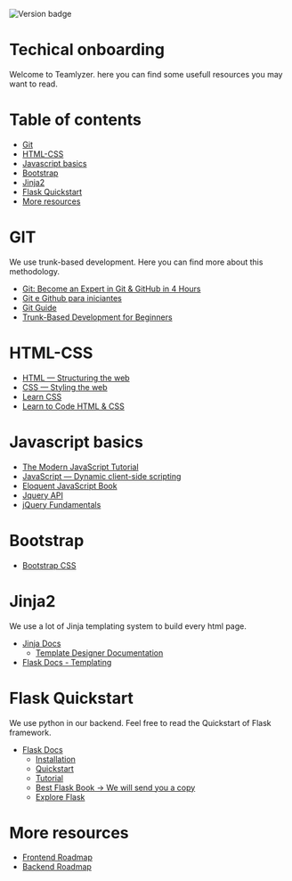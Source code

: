 ![Version badge](https://img.shields.io/badge/Version-1.0.0-blue.svg?maxAge=2592000)

**Techical onboarding**
=======================

Welcome to Teamlyzer. here you can find some usefull resources you may want to read.

Table of contents
=================

  * [Git](#git) 
  * [HTML-CSS](#html-css) 
  * [Javascript basics](#javascript-basics)
  * [Bootstrap](#bootstrap)
  * [Jinja2](#jinja2)
  * [Flask Quickstart](#flask-quickstart)
  * [More resources](#more-resources)

**GIT**
=======
We use trunk-based development. Here you can find more about this methodology.

- [Git: Become an Expert in Git & GitHub in 4 Hours](https://www.udemy.com/course/git-expert-4-hours/)
- [Git e Github para iniciantes](https://www.udemy.com/course/git-e-github-para-iniciantes/)
- [Git Guide](https://github.com/git-guides)
- [Trunk-Based Development for Beginners](https://www.nebulaworks.com/insights/posts/trunk-based-development-for-beginners)

**HTML-CSS**
========
- [HTML — Structuring the web](https://developer.mozilla.org/en-US/docs/Learn/HTML)
- [CSS — Styling the web](https://developer.mozilla.org/en-US/docs/Learn/CSS)
- [Learn CSS](https://web.dev/learn/css/)
- [Learn to Code HTML & CSS](https://learn.shayhowe.com/)

**Javascript basics**
=====================
- [The Modern JavaScript Tutorial](https://javascript.info/)
- [JavaScript — Dynamic client-side scripting](https://developer.mozilla.org/en-US/docs/Learn/JavaScript)
- [Eloquent JavaScript Book](https://eloquentjavascript.net/)
- [Jquery API](https://api.jquery.com/)
- [jQuery Fundamentals](http://jqfundamentals.com/) 

**Bootstrap**
==============
- [Bootstrap CSS](https://getbootstrap.com/docs/3.4/css/)

**Jinja2**
===========

We use a lot of Jinja templating system to build every html page. 

- [Jinja Docs](https://jinja.palletsprojects.com/en/3.1.x/)
    - [Template Designer Documentation](https://jinja.palletsprojects.com/en/3.1.x/templates/)
- [Flask Docs - Templating](https://flask.palletsprojects.com/en/2.1.x/templating/)

**Flask Quickstart**
====================

We use python in our backend. Feel free to read the Quickstart of Flask framework.

- [Flask Docs](https://flask.palletsprojects.com/en/2.1.x/)
    - [Installation](https://flask.palletsprojects.com/en/2.1.x/installation/)
    - [Quickstart](https://flask.palletsprojects.com/en/2.1.x/quickstart/)
    - [Tutorial](https://blog.miguelgrinberg.com/post/the-flask-mega-tutorial-part-i-hello-world)
    - [Best Flask Book -> We will send you a copy](https://www.amazon.com/Flask-Web-Development-Developing-Applications/dp/1491991739)
    - [Explore Flask](http://exploreflask.com/en/latest/)
    
**More resources**
==================

- [Frontend Roadmap](https://roadmap.sh/frontend)
- [Backend Roadmap](https://roadmap.sh/backend)
